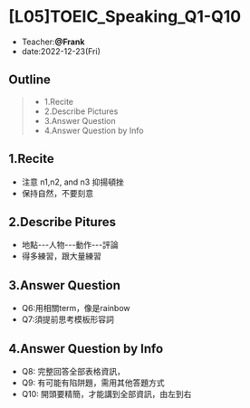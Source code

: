 

# [L05]TOEIC_Speaking_Q1-Q10

* Teacher:**@Frank**
* date:2022-12-23(Fri)

## Outline
> * 1.Recite
> * 2.Describe Pictures
> * 3.Answer Question
> * 4.Answer Question by Info

## 1.Recite
* 注意 n1,n2, and n3 抑揚頓挫
* 保持自然，不要刻意

## 2.Describe Pitures
* 地點---人物---動作---評論
* 得多練習，跟大量練習

## 3.Answer Question
* Q6:用相關term，像是rainbow
* Q7:須提前思考模板形容詞

## 4.Answer Question by Info
* Q8: 完整回答全部表格資訊，
* Q9: 有可能有陷阱題，需用其他答題方式
* Q10: 開頭要精簡，才能講到全部資訊，由左到右

            
